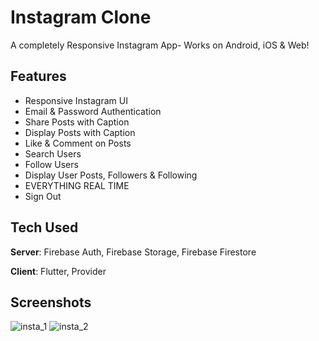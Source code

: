 # Instagram Clone

A completely Responsive Instagram App- Works on Android, iOS & Web! 

## Features
- Responsive Instagram UI
- Email & Password Authentication
- Share Posts with Caption
- Display Posts with Caption
- Like & Comment on Posts
- Search Users
- Follow Users
- Display User Posts, Followers & Following
- EVERYTHING REAL TIME
- Sign Out

## Tech Used
**Server**: Firebase Auth, Firebase Storage, Firebase Firestore

**Client**: Flutter, Provider
    
## Screenshots

![insta_1](https://user-images.githubusercontent.com/94990169/186444111-b82bb59b-0f87-43bd-bd67-8e79d095ac9b.jpeg)
![insta_2](https://user-images.githubusercontent.com/94990169/186444433-589867b5-9356-4632-8974-2aec8c6d2756.jpeg)

